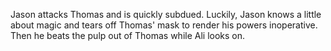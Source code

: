 Jason attacks Thomas and is quickly subdued. Luckily, Jason knows a little about magic and tears off Thomas' mask to render his powers inoperative. Then he beats the pulp out of Thomas while Ali looks on.

